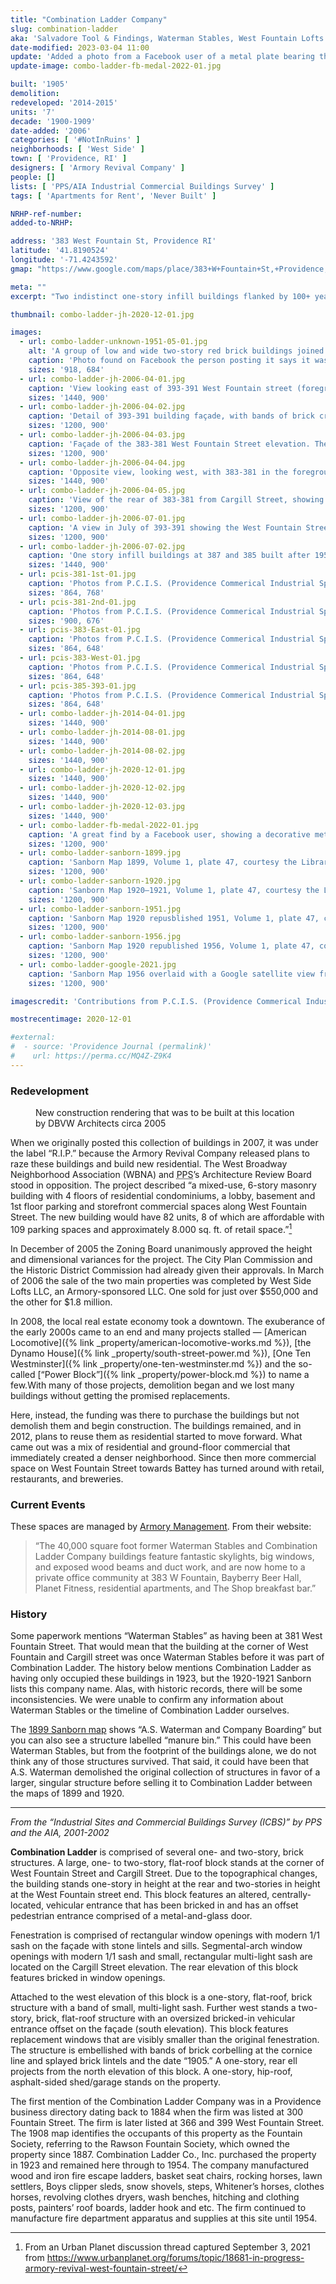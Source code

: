 ```yaml
---
title: "Combination Ladder Company"
slug: combination-ladder
aka: 'Salvadore Tool & Findings, Waterman Stables, West Fountain Lofts'
date-modified: 2023-03-04 11:00
update: 'Added a photo from a Facebook user of a metal plate bearing the Combination Ladder name'
update-image: combo-ladder-fb-medal-2022-01.jpg

built: '1905'
demolition:
redeveloped: '2014-2015'
units: '7'
decade: '1900-1909'
date-added: '2006'
categories: [ '#NotInRuins' ]
neighborhoods: [ 'West Side' ]
town: [ 'Providence, RI' ]
designers: [ 'Armory Revival Company' ]
people: []
lists: [ 'PPS/AIA Industrial Commercial Buildings Survey' ]
tags: [ 'Apartments for Rent', 'Never Built' ]

NRHP-ref-number:
added-to-NRHP:

address: '383 West Fountain St, Providence RI'
latitude: '41.8190524'
longitude: '-71.4243592'
gmap: "https://www.google.com/maps/place/383+W+Fountain+St,+Providence,+RI+02903/@41.8190524,-71.4243592,17z/data=!3m1!4b1!4m5!3m4!1s0x89e445730a311d2b:0x5d812b4ad0214abe!8m2!3d41.8190524!4d-71.4221705"

meta: ""
excerpt: "Two indistinct one-story infill buildings flanked by 100+ year old two-story mill buildings that manufactured fire safety equipment"

thumbnail: combo-ladder-jh-2020-12-01.jpg

images:
  - url: combo-ladder-unknown-1951-05-01.jpg
    alt: 'A group of low and wide two-story red brick buildings joined by a one story portion. Spaces were industrial in use and converted to office space in the 70s and 80s, but recently have been converted to mixed-use residential with restaurant and commercial space as well.'
    caption: 'Photo found on Facebook the person posting it says it was dated May 1951. The building behind seems to be the 383 West Fountain Street building at the corner of Cargill St. Notice the rough hewn granite window lintels.'
    sizes: '918, 684'
  - url: combo-ladder-jh-2006-04-01.jpg
    caption: 'View looking east of 393-391 West Fountain street (foreground left) with the one story mid-century buildings in center and the 383-381 West Fountain building far right'
    sizes: '1440, 900'
  - url: combo-ladder-jh-2006-04-02.jpg
    caption: 'Detail of 393-391 building façade, with bands of brick creating stripes of altering depth. Notice, too, the original window openings shrunk to fit more modern replacement windows, the stone sills, and the decorative steel lintels.'
    sizes: '1200, 900'
  - url: combo-ladder-jh-2006-04-03.jpg
    caption: 'Façade of the 383-381 West Fountain Street elevation. The central groiund-floor entrance was a vehicular opening, shown bricked in.'
    sizes: '1200, 900'
  - url: combo-ladder-jh-2006-04-04.jpg
    caption: 'Opposite view, looking west, with 383-381 in the foreground right and 393-391 in the far left'
    sizes: '1440, 900'
  - url: combo-ladder-jh-2006-04-05.jpg
    caption: 'View of the rear of 383-381 from Cargill Street, showing how the grade makes the second floor rear elevation almost ground level.'
    sizes: '1200, 900'
  - url: combo-ladder-jh-2006-07-01.jpg
    caption: 'A view in July of 393-391 showing the West Fountain Street façade. Second floor window openings have clearly been shrunk and the two-story garage door opening has been filled in with sandstone-finished concrete block.'
    sizes: '1200, 900'
  - url: combo-ladder-jh-2006-07-02.jpg
    caption: 'One story infill buildings at 387 and 385 built after 1956.'
    sizes: '1440, 900'
  - url: pcis-381-1st-01.jpg
    caption: 'Photos from P.C.I.S. (Providence Commerical Industrial Space), Erik Bright and Lisa Carnevale, circe 2007 — 381 West Fountain 1st floor office and back open mill space'
    sizes: '864, 768'
  - url: pcis-381-2nd-01.jpg
    caption: 'Photos from P.C.I.S. (Providence Commerical Industrial Space), Erik Bright and Lisa Carnevale, circe 2007 — 381 West Fountain 2nd floor office and open mill spaces'
    sizes: '900, 676'
  - url: pcis-383-East-01.jpg
    caption: 'Photos from P.C.I.S. (Providence Commerical Industrial Space), Erik Bright and Lisa Carnevale, circe 2007 — 383 West Fountain 1st floor east'
    sizes: '864, 648'
  - url: pcis-383-West-01.jpg
    caption: 'Photos from P.C.I.S. (Providence Commerical Industrial Space), Erik Bright and Lisa Carnevale, circe 2007 — 383 West Fountain 1st floor west'
    sizes: '864, 648'
  - url: pcis-385-393-01.jpg
    caption: 'Photos from P.C.I.S. (Providence Commerical Industrial Space), Erik Bright and Lisa Carnevale, circe 2007 — 393-391 West Fountain 1st and 2nd floors'
    sizes: '864, 648'
  - url: combo-ladder-jh-2014-04-01.jpg
    sizes: '1440, 900'
  - url: combo-ladder-jh-2014-08-01.jpg
    sizes: '1440, 900'
  - url: combo-ladder-jh-2014-08-02.jpg
    sizes: '1440, 900'
  - url: combo-ladder-jh-2020-12-01.jpg
    sizes: '1440, 900'
  - url: combo-ladder-jh-2020-12-02.jpg
    sizes: '1440, 900'
  - url: combo-ladder-jh-2020-12-03.jpg
    sizes: '1440, 900'
  - url: combo-ladder-fb-medal-2022-01.jpg
    caption: 'A great find by a Facebook user, showing a decorative metal plate insignia reading ”Combination Ladder, Builders of Fire Apparatus, Providence RI”'
    sizes: '1200, 900'
  - url: combo-ladder-sanborn-1899.jpg
    caption: 'Sanborn Map 1899, Volume 1, plate 47, courtesy the Library of Congress — The area to be developed is highlighted. Combination Ladder is not yet present. Instead, at the south eastern corern of Cargill and West Fountain is the A.S. Waterman and Company Boarding, while to the west is the H.O. Martin Sawing and Planing Mill.'
    sizes: '1200, 900'
  - url: combo-ladder-sanborn-1920.jpg
    caption: 'Sanborn Map 1920–1921, Volume 1, plate 47, courtesy the Library of Congress — Buildings for the Combination Ladder Company are at this location, including “Storage of Saloon Fixtures” on the corner and “Sawing and Planing 1st, Moulding Room 2nd, Machine Shop 1st, Finishing Room 2nd, Truck Shop, Black smith, and a Print Shop.”'
    sizes: '1200, 900'
  - url: combo-ladder-sanborn-1951.jpg
    caption: 'Sanborn Map 1920 repusblished 1951, Volume 1, plate 47, courtesy the Library of Congress — Not shown is a G.M. Hopkins map from 1937 labelling the building on the corner of Cargill and West Fountain as “Providence Malt Company, James Hanley Brewing Company.” In this 1951 map, the building is labelled “Storage of Bottles, Cans, and Wooden Cases.” The other original building is labelled the same, and the name Comnbination Ladder is gone. Only one building is labelled “Ladder Mfg.”'
    sizes: '1200, 900'
  - url: combo-ladder-sanborn-1956.jpg
    caption: 'Sanborn Map 1920 republished 1956, Volume 1, plate 47, courtesy the Library of Congress — Same building footprints, different uses. The corner of Cargill and West Fountain is labelled “Tool Mfg” while the other opriginal building is labelled “Plumbing 1st, Jewelry Mfg 2nd.” The same central building is still labelled “Ladder Mfg.”'
    sizes: '1200, 900'
  - url: combo-ladder-google-2021.jpg
    caption: 'Sanborn Map 1956 overlaid with a Google satellite view from 1921, attempting to show which buildings are the oldest and most original to Combination Ladder'
    sizes: '1200, 900'

imagescredit: 'Contributions from P.C.I.S. (Providence Commerical Industrial Space), Taylor McBurney, Sanborn Maps from the Library of Congress, and Google satellite view from Google Maps 2021'

mostrecentimage: 2020-12-01

#external:
#  - source: 'Providence Journal (permalink)'
#    url: https://perma.cc/MQ4Z-Z9K4
---
```


### Redevelopment

<figure class="u__img u__img--right" aria-hidden="true">
  <img src="{{ site.propimg_path }}{{ page.slug }}/383-w-fountain-rendering.jpg" alt="" />
  <figcaption>New construction rendering that was to be built at this location by DBVW Architects circa 2005</figcaption>
</figure>

When we originally posted this collection of buildings in 2007, it was under the label “R.I.P.” because the Armory Revival Company released plans to raze these buildings and build new residential. The West Broadway Neighborhood Association (<span class="abbr">WBNA</span>) and <abbr title="Providence Preservation Society">PPS</abbr>’s Architecture Review Board stood in opposition. The project described “a mixed-use, 6-story masonry building with 4 floors of residential condominiums, a lobby, basement and 1st floor parking and storefront commercial spaces along West Fountain Street. The new building would have 82 units, 8 of which are affordable with 109 parking spaces and approximately 8.000 sq. ft. of retail space.”[^1]

[^1]: From an Urban Planet discussion thread captured September 3, 2021 from https://www.urbanplanet.org/forums/topic/18681-in-progress-armory-revival-west-fountain-street/ 

In December of 2005 the Zoning Board unanimously approved the height and dimensional variances for the project. The City Plan Commission and the Historic District Commission had already given their approvals. In March of 2006 the sale of the two main properties was completed by West Side Lofts LLC, an Armory-sponsored LLC. One sold for just over $550,000 and the other for $1.8 million.

In 2008, the local real estate economy took a downtown. The exuberance of the early 2000s came to an end and many projects stalled — [American Locomotive]({% link _property/american-locomotive-works.md %}), [the Dynamo House]({% link _property/south-street-power.md %}), [One Ten Westminster]({% link _property/one-ten-westminster.md %}) and the so-called [“Power Block”]({% link _property/power-block.md %}) to name a few.With many of those projects, demolition began and we lost many buildings without getting the promised replacements.

Here, instead, the funding was there to purchase the buildings but not demolish them and begin construction. The buildings remained, and in 2012, plans to reuse them as residential started to move forward. What came out was a mix of residential and ground-floor commercial that immediately created a denser neighborhood. Since then more commercial space on West Fountain Street towards Battey has turned around with retail, restaurants, and breweries.


### Current Events

These spaces are managed by [Armory Management](https://armorymanagement.com/west-fountain-lofts/). From their website: 

> “The 40,000 square foot former Waterman Stables and Combination Ladder Company buildings feature fantastic skylights, big windows, and exposed wood beams and duct work, and are now home to a private office community at 383 W Fountain, Bayberry Beer Hall, Planet Fitness, residential apartments, and The Shop breakfast bar.”


### History

Some paperwork mentions “Waterman Stables” as having been at 381 West Fountain Street. That would mean that the building at the corner of West Fountain and Cargill street was once Waterman Stables before it was part of Combination Ladder. The history below mentions Combination Ladder as having only occupied these buildings in 1923, but the 1920-1921 Sanborn lists this company name. Alas, with historic records, there will be some inconsistencies. We were unable to confirm any information about Waterman Stables or the timeline of Combination Ladder ourselves.

The [1899 Sanborn map](#photo-combo-ladder-sanborn-1899) shows “A.S. Waterman and Company Boarding” but you can also see a structure labelled “manure bin.” This could have been Waterman Stables, but from the footprint of the buildings alone, we do not think any of those structures survived. That said, it could have been that A.S. Waterman demolished the original collection of structures in favor of a larger, singular structure before selling it to Combination Ladder between the maps of 1899 and 1920.

***

_From the “Industrial Sites and Commercial Buildings Survey (ICBS)” by PPS and the AIA, 2001-2002_

**Combination Ladder** is comprised of several one- and two-story, brick structures. A large, one- to two-story, flat-roof block stands at the corner of West Fountain Street and Cargill Street. Due to the topographical changes, the building stands one-story in height at the rear and two-stories in height at the West Fountain street end. This block features an altered, centrally-located, vehicular entrance that has been bricked in and has an offset pedestrian entrance comprised of a metal-and-glass door.

Fenestration is comprised of rectangular window openings with modern 1/1 sash on the façade with stone lintels and sills. Segmental-arch window openings with modern 1/1 sash and small, rectangular multi-light sash are located on the Cargill Street elevation. The rear elevation of this block features bricked in window openings.

Attached to the west elevation of this block is a one-story, flat-roof, brick structure with a band of small, multi-light sash. Further west stands a two-story, brick, flat-roof structure with an oversized bricked-in vehicular entrance offset on the façade (south elevation). This block features replacement windows that are visibly smaller than the original fenestration. The structure is embellished with bands of brick corbelling at the cornice line and splayed brick lintels and the date “1905.” A one-story, rear ell projects from the north elevation of this block. A one-story, hip-roof, asphalt-sided shed/garage stands on the property.

The first mention of the Combination Ladder Company was in a Providence business directory dating back to 1884 when the firm was listed at 300 Fountain Street. The firm is later listed at 366 and 399 West Fountain Street. The 1908 map identifies the occupants of this property as the Fountain Society, referring to the Rawson Fountain Society, which owned the property since 1887. Combination Ladder Co., Inc. purchased the property in 1923 and remained here through to 1954. The company manufactured wood and iron fire escape ladders, basket seat chairs, rocking horses, lawn settlers, Boys clipper sleds, snow shovels, steps, Whitener’s horses, clothes horses, revolving clothes dryers, wash benches, hitching and clothing posts, painters’ roof boards, ladder hook and etc. The firm continued to manufacture fire department apparatus and supplies at this site until 1954.
